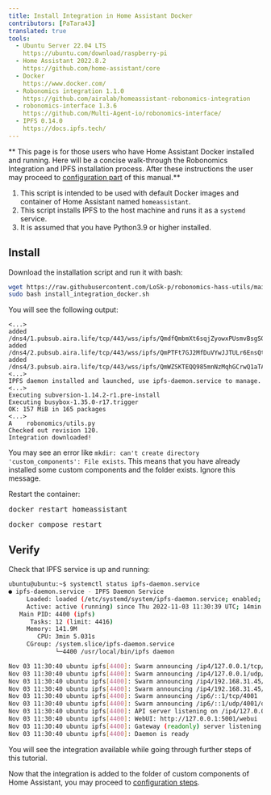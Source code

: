 ```yaml
---
title: Install Integration in Home Assistant Docker
contributors: [PaTara43]
translated: true
tools:   
  - Ubuntu Server 22.04 LTS
    https://ubuntu.com/download/raspberry-pi
  - Home Assistant 2022.8.2
    https://github.com/home-assistant/core
  - Docker
    https://www.docker.com/
  - Robonomics integration 1.1.0
    https://github.com/airalab/homeassistant-robonomics-integration
  - robonomics-interface 1.3.6
    https://github.com/Multi-Agent-io/robonomics-interface/
  - IPFS 0.14.0
    https://docs.ipfs.tech/
---
```


** This page is for those users who have Home Assistant Docker installed and running. Here will be a concise walk-through
the Robonomics Integration and IPFS installation process. After these instructions the user may proceed to [configuration part](/docs/iot-sub-setup)
of this manual.**

<robo-wiki-note type="warning" title="DISCLAIMER">

  1. This script is intended to be used with default Docker images and container of Home Assistant named `homeassistant`.
  2. This script installs IPFS to the host machine and runs it as a `systemd` service.
  3. It is assumed that you have Python3.9 or higher installed.

</robo-wiki-note>

## Install

Download the installation script and run it with bash:

```bash
wget https://raw.githubusercontent.com/LoSk-p/robonomics-hass-utils/main/raspberry_pi/install_integration_docker.sh
sudo bash install_integration_docker.sh
```

You will see the following output:

```
<...>
added /dns4/1.pubsub.aira.life/tcp/443/wss/ipfs/QmdfQmbmXt6sqjZyowxPUsmvBsgSGQjm4VXrV7WGy62dv8
added /dns4/2.pubsub.aira.life/tcp/443/wss/ipfs/QmPTFt7GJ2MfDuVYwJJTULr6EnsQtGVp8ahYn9NSyoxmd9
added /dns4/3.pubsub.aira.life/tcp/443/wss/ipfs/QmWZSKTEQQ985mnNzMqhGCrwQ1aTA6sxVsorsycQz9cQrw
<...>
IPFS daemon installed and launched, use ipfs-daemon.service to manage.
<...>
Executing subversion-1.14.2-r1.pre-install
Executing busybox-1.35.0-r17.trigger
OK: 157 MiB in 165 packages
<...>
A    robonomics/utils.py
Checked out revision 120.
Integration downloaded!
```

<robo-wiki-note type="note" title="`custom_components` exists.">

  You may see an error like `mkdir: can't create directory 'custom_components': File exists`. This
  means that you have already installed some custom components and the folder exists. Ignore this message.

</robo-wiki-note>

Restart the container:

<robo-wiki-tabs>
  <robo-wiki-tab title="Docker">
    <pre>docker restart homeassistant</pre>
  </robo-wiki-tab>
  <robo-wiki-tab title="Docker Compose">
    <pre>docker compose restart</pre>
  </robo-wiki-tab>
</robo-wiki-tabs>


## Verify

Check that IPFS service is up and running:
```bash
ubuntu@ubuntu:~$ systemctl status ipfs-daemon.service 
● ipfs-daemon.service - IPFS Daemon Service
     Loaded: loaded (/etc/systemd/system/ipfs-daemon.service; enabled; preset: enabled)
     Active: active (running) since Thu 2022-11-03 11:30:39 UTC; 14min ago
   Main PID: 4400 (ipfs)
      Tasks: 12 (limit: 4416)
     Memory: 141.9M
        CPU: 3min 5.031s
     CGroup: /system.slice/ipfs-daemon.service
             └─4400 /usr/local/bin/ipfs daemon

Nov 03 11:30:40 ubuntu ipfs[4400]: Swarm announcing /ip4/127.0.0.1/tcp/4001
Nov 03 11:30:40 ubuntu ipfs[4400]: Swarm announcing /ip4/127.0.0.1/udp/4001/quic
Nov 03 11:30:40 ubuntu ipfs[4400]: Swarm announcing /ip4/192.168.31.45/tcp/4001
Nov 03 11:30:40 ubuntu ipfs[4400]: Swarm announcing /ip4/192.168.31.45/udp/4001/quic
Nov 03 11:30:40 ubuntu ipfs[4400]: Swarm announcing /ip6/::1/tcp/4001
Nov 03 11:30:40 ubuntu ipfs[4400]: Swarm announcing /ip6/::1/udp/4001/quic
Nov 03 11:30:40 ubuntu ipfs[4400]: API server listening on /ip4/127.0.0.1/tcp/5001
Nov 03 11:30:40 ubuntu ipfs[4400]: WebUI: http://127.0.0.1:5001/webui
Nov 03 11:30:40 ubuntu ipfs[4400]: Gateway (readonly) server listening on /ip4/127.0.0.1/tcp/8080
Nov 03 11:30:40 ubuntu ipfs[4400]: Daemon is ready
```

You will see the integration available while going through further steps of this tutorial.


Now that the integration is added to the folder of custom components of Home Assistant, you may proceed to [configuration steps](/docs/iot-sub-setup).